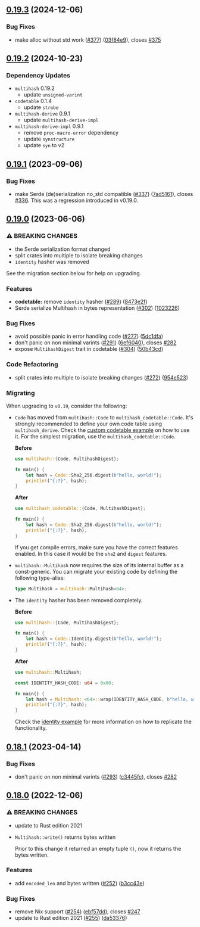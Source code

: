 ## [0.19.3](https://github.com/multiformats/rust-multihash/compare/v0.19.2...v0.19.3) (2024-12-06)

### Bug Fixes

* make alloc without std work ([#377](https://github.com/multiformats/rust-multihash/issues/377)) ([03f84e9](https://github.com/multiformats/rust-multihash/commit/03f84e9ab4d884b1bb51d71facd0868339e1c5e2)), closes [#375](https://github.com/multiformats/rust-multihash/issues/375)


## [0.19.2](https://github.com/multiformats/rust-multihash/compare/v0.19.1...v0.19.2) (2024-10-23)

### Dependency Updates

- `multihash` 0.19.2
  - update `unsigned-varint`
- `codetable` 0.1.4
  - update `strobe`
- `multihash-derive` 0.9.1
  - update `multihash-derive-impl`
- `multihash-derive-impl` 0.9.1
  - remove `proc-macro-error` dependency
  - update `synstructure`
  - update `syn` to v2

## [0.19.1](https://github.com/multiformats/rust-multihash/compare/v0.19.0...v0.19.1) (2023-09-06)

### Bug Fixes

* make Serde (de)serialization no_std compatible ([#337](https://github.com/multiformats/rust-multihash/issues/337)) ([7ad5161](https://github.com/multiformats/rust-multihash/commit/7ad51614ad347bfa8c6f421986abc517e04091f6)), closes [#336](https://github.com/multiformats/rust-multihash/issues/336). This was a regression introduced in v0.19.0.


## [0.19.0](https://github.com/multiformats/rust-multihash/compare/v0.18.0...v0.19.0) (2023-06-06)


### ⚠ BREAKING CHANGES

* the Serde serialization format changed
* split crates into multiple to isolate breaking changes
* `identity` hasher was removed

See the migration section below for help on upgrading.

### Features

* **codetable:** remove `identity` hasher ([#289](https://github.com/multiformats/rust-multihash/issues/289)) ([8473e2f](https://github.com/multiformats/rust-multihash/commit/8473e2f7ecdc0838a3f35d0ecb1935b4c70797c2))
* Serde serialize Multihash in bytes representation ([#302](https://github.com/multiformats/rust-multihash/issues/302)) ([1023226](https://github.com/multiformats/rust-multihash/commit/10232266c01aa83190af62ad6aeebf63bb7a16c7))


### Bug Fixes

* avoid possible panic in error handling code ([#277](https://github.com/multiformats/rust-multihash/issues/277)) ([5dc1dfa](https://github.com/multiformats/rust-multihash/commit/5dc1dfac0235e63e9ad80572e6b73f8fcd301ec3))
* don't panic on non minimal varints ([#291](https://github.com/multiformats/rust-multihash/issues/291)) ([6ef6040](https://github.com/multiformats/rust-multihash/commit/6ef604012b84d5c15d4f3c66a28ead96afedf158)), closes [#282](https://github.com/multiformats/rust-multihash/issues/282)
* expose `MultihashDigest` trait in codetable ([#304](https://github.com/multiformats/rust-multihash/issues/304)) ([50b43cd](https://github.com/multiformats/rust-multihash/commit/50b43cdbba5492923ffb31bb197930d2f3e2cf14))


### Code Refactoring

* split crates into multiple to isolate breaking changes ([#272](https://github.com/multiformats/rust-multihash/issues/272)) ([954e523](https://github.com/multiformats/rust-multihash/commit/954e5233d273a2b7d682fd087178203628d131a4))

### Migrating

When upgrading to `v0.19`, consider the following:

- `Code` has moved from `multihash::Code` to `multihash_codetable::Code`. It's strongly recommended to define your own code table using `multihash_derive`. Check the [custom codetable example](codetable/examples/custom_table.rs) on how to use it. For the simplest migration, use the `multihash_codetable::Code`.

  **Before**

  ```rust
  use multihash::{Code, MultihashDigest};

  fn main() {
      let hash = Code::Sha2_256.digest(b"hello, world!");
      println!("{:?}", hash);
  }
  ```

  **After**

  ```rust
  use multihash_codetable::{Code, MultihashDigest};

  fn main() {
      let hash = Code::Sha2_256.digest(b"hello, world!");
      println!("{:?}", hash);
  }
  ```

  If you get compile errors, make sure you have the correct features enabled. In this case it would be the `sha2` and `digest` features.

- `multihash::Multihash` now requires the size of its internal buffer as a const-generic.
  You can migrate your existing code by defining the following type-alias:

  ```rust
  type Multihash = multihash::Multihash<64>;
  ```

- The `identity` hasher has been removed completely.

  **Before**

  ```rust
  use multihash::{Code, MultihashDigest};

  fn main() {
      let hash = Code::Identity.digest(b"hello, world!");
      println!("{:?}", hash);
  }
  ```

  **After**

  ```rust
  use multihash::Multihash;

  const IDENTITY_HASH_CODE: u64 = 0x00;

  fn main() {
      let hash = Multihash::<64>::wrap(IDENTITY_HASH_CODE, b"hello, world!").unwrap();
      println!("{:?}", hash);
  }
  ```

  Check the [identity example](examples/identity.rs) for more information on how to replicate the functionality.


## [0.18.1](https://github.com/multiformats/rust-multihash/compare/v0.18.0...v0.18.1) (2023-04-14)


### Bug Fixes

* don't panic on non minimal varints ([#293](https://github.com/multiformats/rust-multihash/issues/293)) ([c3445fc](https://github.com/multiformats/rust-multihash/commit/c3445fc5041b0fc573945321ebd4b0cdffe0daa5)), closes [#282](https://github.com/multiformats/rust-multihash/issues/282)


## [0.18.0](https://github.com/multiformats/rust-multihash/compare/v0.17.0...v0.18.0) (2022-12-06)


### ⚠ BREAKING CHANGES

* update to Rust edition 2021
* `Multihash::write()` returns bytes written

    Prior to this change it returned an empty tuple `()`, now it returns
the bytes written.

### Features

* add `encoded_len` and bytes written ([#252](https://github.com/multiformats/rust-multihash/issues/252)) ([b3cc43e](https://github.com/multiformats/rust-multihash/commit/b3cc43ecb6f9c59da774b094853d6542430d55ad))


### Bug Fixes

* remove Nix support ([#254](https://github.com/multiformats/rust-multihash/issues/254)) ([ebf57dd](https://github.com/multiformats/rust-multihash/commit/ebf57ddb82be2d2fd0a2f00666b0f888d4c78e1b)), closes [#247](https://github.com/multiformats/rust-multihash/issues/247)
* update to Rust edition 2021 ([#255](https://github.com/multiformats/rust-multihash/issues/255)) ([da53376](https://github.com/multiformats/rust-multihash/commit/da53376e0d9cf2d82d6c0d10590a77991cb3a6b6))

